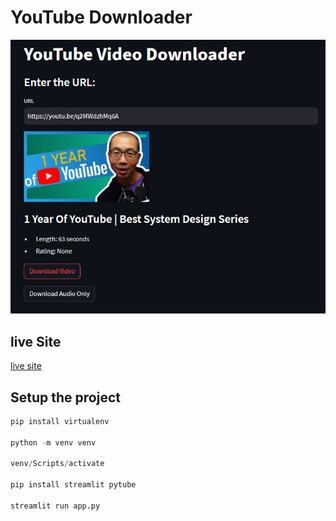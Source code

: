 # YouTube Downloader

![Alt Youtube Downloader](liveSite.png)

## live Site

[live site](""https://ytmedia.streamlit.app/)

## Setup the project

```python
pip install virtualenv

python -m venv venv

venv/Scripts/activate

pip install streamlit pytube

streamlit run app.py
```
